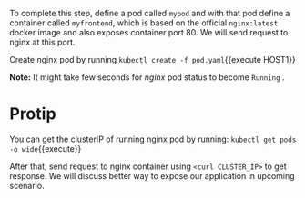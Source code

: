 To complete this step, define a pod called `mypod` and with that pod define a container called `myfrontend`, which is based on the official `nginx:latest` docker image and also exposes container port 80. We will send request to nginx at this port.

Create nginx pod by running `kubectl create -f pod.yaml`{{execute HOST1}}

**Note:** It might take few seconds for _nginx_ pod status to become `Running` .

# Protip
You can get the clusterIP of running nginx pod by running: 
``kubectl get pods -o wide``{{execute}}

After that, send request to nginx container using `<curl CLUSTER_IP>` to get response. We will discuss better way to expose our application in upcoming scenario.